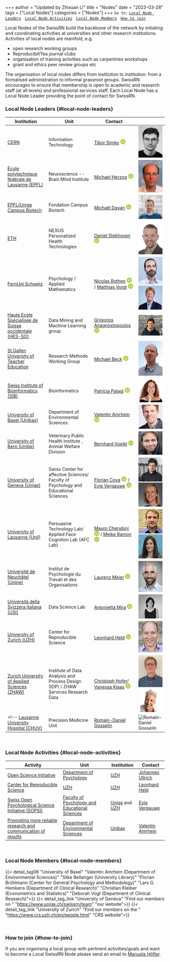 +++
author = "Updated by Zhixuan Li"
title = "Nodes"
date = "2023-03-28"
tags = ["Local Nodes"]
categories = ["Nodes"]
+++
`Go to:` [*`Local Node Leaders`*](#local-node-leaders)    &nbsp; [*`Local Node Activities`*](#local-node-activities)    &nbsp; [*`Local Node Members`*](#local-node-members)    &nbsp; [*`How to join`*](#how-to-join)

Local Nodes of the SwissRN build the backbone of the network by initiating and coordinating activities at universities and other research institutions. Activities of local nodes are manifold, e.g.

* open research working groups
* ReproducibiliTea journal clubs
* organisation of training activities such as carpentries workshops
* grant and ethics peer review groups etc

The organisation of local nodes differs from institution to institution: from a formalised administration to informal grassroot groups. SwissRN encourages to ensure that membership is open to academic and research staff (at all levels) and professional services staff. Each Local Node has a Local Node Leader providing the point of contact for SwissRN.

### Local Node Leaders {#local-node-leaders}
Institution |  Unit |   Contact   |  |
--------------|---|-------------|---|
[CERN](https://home.cern/) | Information Technology | [Tibor Simko](https://orcid.org/0000-0001-7202-5803) <a href="https://orcid.org/0000-0001-7202-5803"><img alt="ORCID" src="./../img/ORCIDiD_icon16x16.png" style="height:16px; width:16px" /></a> | ![Tibor Simko](./../img/pic_TiborSimko.jpeg)  |
[&Eacute;cole polytechnique f&eacute;d&eacute;rale de Lausanne (EPFL)](https://www.epfl.ch/en/) | Neuroscience -- Brain Mind Institute | [Michael Herzog](https://www.epfl.ch/labs/lpsy/team/herzog/) <a href="https://orcid.org/0000-0001-5433-1030"><img alt="ORCID" src="./../img/ORCIDiD_icon16x16.png" style="height:16px; width:16px" /></a>| ![Michael Herzog](./../img/pic_MichaelHerzog.jpg)  |
[EPFL/Unige Campus Biotech](https://www.campusbiotech.ch/) | Fondation Campus Biotech | [Micha&euml;l Dayan](https://www.campusbiotech.ch/en/people/michael-dayan) <a href="https://orcid.org/0000-0002-2666-0969"><img alt="ORCID" src="./../img/ORCIDiD_icon16x16.png" style="height:16px; width:16px" /></a> | ![Michael Dayan](./../img/pic_MichaelDayan.jpg) |
[ETH](https://www.ethz.ch) | NEXUS Personalized Health Technologies | [Daniel Stekhoven](https://www.nexus.ethz.ch/people/person-detail.html?persid=143058) <a href="https://orcid.org/0000-0003-3163-3161"><img alt="ORCID" src="./../img/ORCIDiD_icon16x16.png" style="height:16px; width:16px" /></a> | ![Daniel Stekhoven](./../img/pic_DanielStekhoven.jpeg)  |
[FernUni Schweiz](https://fernuni.ch)| Psychology / Applied Mathematics | [Nicolas Rothen](https://fernuni.ch/nicolas-rothen/)  <a href="https://orcid.org/0000-0002-8874-8341"><img alt="ORCID" src="./../img/ORCIDiD_icon16x16.png" style="height:16px; width:16px" /></a> / [Matthias Voigt](https://fernuni.ch/matthias-voigt/) <a href="https://orcid.org/0000-0001-8491-1861"><img alt="ORCID" src="./../img/ORCIDiD_icon16x16.png" style="height:16px; width:16px" /></a> | ![Nicoals Rothern](./../img/pic_NicolasRothen.jpg) ![Matthias Voigt](./../img/pic_MatthiasVoigt.png)  |
[Haute Ecole Spécialisée de Suisse occidentale (HES-SO)](https://www.hes-so.ch/de/startseite) |Data Mining and Machine Learning group  | [Grigorios Anagnostopoulos](http://dmml.ch/grigorios-anagnostopoulos/) <a href="https://orcid.org/0000-0002-8643-7427"><img alt="ORCID" src="./../img/ORCIDiD_icon16x16.png" style="height:16px; width:16px" /></a> | ![Grigorios Anagnostopoulos](./../img/pic_GrigoriosAnagnostopoulos.jpeg)  |
[St.Gallen University of Teacher Education](https://www.phsg.ch/en)|Research Methods Working Group| [Michael Beck](https://www.phsg.ch/de/team/prof-dr-michael-beck) <a href="https://orcid.org/0000-0001-7548-8029"><img alt="ORCID" src="./../img/ORCIDiD_icon16x16.png" style="height:16px; width:16px" /></a> | ![Michael Beck](./../img/pic_MichaelBeck.jpg) |
[Swiss Institute of Bioinformatics (SIB)](https://www.sib.swiss/) |Bioinformatics |[Patricia Palagi](https://www.sib.swiss/directory?cn=patricia%20palagi) <a href="https://orcid.org/0000-0001-9062-6303"><img alt="ORCID" src="./../img/ORCIDiD_icon16x16.png" style="height:16px; width:16px" /></a> | ![Patricia Palagi](./../img/pic_PatriciaPalagi.jpg)  |
[University of Basel (Unibas)](https://www.unibas.ch/en.html)| Department of Environmental Sciences| [Valentin Amrhein](https://camargue.unibas.ch/en/team/valentin-amrhein/) <a href="https://orcid.org/0000-0001-5173-4571"><img alt="ORCID" src="./../img/ORCIDiD_icon16x16.png" style="height:16px; width:16px" /></a> | ![Valentin Amrhein](./../img/pic_ValentinAmrhein.jpeg)  |
[University of Bern (Unibe)](https://www.unibe.ch/index_eng.html)| Veterinary Public Health Institute , Animal Welfare Division | [Bernhard Voelkl](https://www.tierschutz.vetsuisse.unibe.ch/about_us/personnel/dr_voelkl_bernhard/index_eng.html#pane740819) <a href="https://orcid.org/0000-0001-5454-2508"><img alt="ORCID" src="./../img/ORCIDiD_icon16x16.png" style="height:16px; width:16px" /></a> | ![Bernhard Voelkl](./../img/pic_BernhardVoelkl.jpg) |
[University of Geneva (Unige)](https://www.unige.ch)| Swiss Center for affective Sciences/ Faculty of Psychology and Educational Sciences | [Florian Cova](https://www.unige.ch/cisa/members/cova-florian/) <a href="https://orcid.org/0000-0001-9360-8290"><img alt="ORCID" src="./../img/ORCIDiD_icon16x16.png" style="height:16px; width:16px" /></a> / <br>[Evie Vergauwe](https://neurocenter-unige.ch/research-groups/evie-vergauwe/) <a href="https://orcid.org/0000-0002-7339-2370"><img alt="ORCID" src="./../img/ORCIDiD_icon16x16.png" style="height:16px; width:16px" /></a> | ![Florian Cova](./../img/pic_CovaFlorian.png) ![Evie Vergauwe](./../img/pic_EvieVergauwe.jpg)  |
[University of Lausanne (Unil)](https://www.unil.ch/index.html)| Persuasive Technology Lab/ Applied Face Cognition Lab (AFC Lab) | [Mauro Cherubini](https://www.maurocherubini.it) <a href="https://orcid.org/0000-0002-1860-6110"><img alt="ORCID" src="./../img/ORCIDiD_icon16x16.png" style="height:16px; width:16px" /></a> / [Meike Ramon](https://afclab.org/) <a href="https://orcid.org/0000-0001-5753-5493"><img alt="ORCID" src="./../img/ORCIDiD_icon16x16.png" style="height:16px; width:16px" /></a> | ![Mauro Cherubini](./../img/pic_MauroCherubini.png) ![Meike Ramon](./../img/pic_MeikeRamon.jpg)  |
[Universit&eacute; de Neuch&acirc;tel (Unine)](https://www.unine.ch/unine/home.html)| Institut de Psychologie du Travail et des Organisations | [Laurenz Meier](https://www.unine.ch/ipto/home/collaborateurstrices/laurenzmeier.html) <a href="https://orcid.org/0000-0002-5675-1562"><img alt="ORCID" src="./../img/ORCIDiD_icon16x16.png" style="height:16px; width:16px" /></a> |![Laurenz Meier](./../img/pic_LaurenzMeier.png)  |
[Università della Svizzera italiana (USI)](https://www.usi.ch/)| Data Science Lab | [Antonietta Mira](https://usi.to/exz) <a href="https://orcid.org/0000-0002-5609-7935"><img alt="ORCID" src="./../img/ORCIDiD_icon16x16.png" style="height:16px; width:16px" /></a> |![Antonietta Mira](./../img/pic_AntoniettaMira.jpeg)  |
[University of Zurich (UZH)](https://www.uzh.ch/en.html)| Center for Reproducible Science| [Leonhard Held](https://www.ebpi.uzh.ch/en/aboutus/departments/biostatistics/teambiostats/held.html) <a href="https://orcid.org/0000-0002-8686-5325"><img alt="ORCID" src="./../img/ORCIDiD_icon16x16.png" style="height:16px; width:16px" /></a> |![Leonhard Held](./../img/pic_LeonhardHeld.jpg)  |
[Zurich University of Applied Sciences (ZHAW)](https://zhaw.ch)| Institute of Data Analysis and Process Design (IDP) / ZHAW Services Research Data | [Christoph Hofer](https://www.zhaw.ch/en/about-us/person/hofc/)/ [Vanessa Klaas](https://www.zhaw.ch/en/about-us/person/klav/) <a href="https://orcid.org/0000-0001-5484-4354"><img alt="ORCID" src="./../img/ORCIDiD_icon16x16.png" style="height:16px; width:16px" /></a> | ![Christoph Hofer](./../img/pic_ChristophHofer.jpeg) ![Vanessa Klaas](./../img/pic_VanessaKlaas.png)  |
<!-- [Lausanne University Hospital (CHUV)](https://www.chuv.ch/fr/chuv-home) | Precision Medicine Unit  | [Romain-Daniel Gosselin](https://www.chuv.ch/fr/medecine-precision/accueil/en-bref/notre-equipe/romain-daniel-gosselin) | ![Romain-Daniel Gosselin](./../img/pic_RomainDanielGosselin.jpg)  | -->
&nbsp;  

### Local Node Activities {#local-node-activities}
Activity |  Unit |   Institution   | Contact  |
--------------|---|-------------|---|
[Open Science Initiative](https://www.psychologie.uzh.ch/de/dienstleistungen/open-science.html) | [Department of Psychology](https://www.psychology.uzh.ch/en.html) | [UZH](https://www.uzh.ch/en.html)| [Johannes Ullrich](https://www.psychologie.uzh.ch/de/bereiche/sob/sozpsy/Team1/jullrich.html) |
[Center for Reproducible Science](https://www.crs.uzh.ch/en.html) |  [UZH](https://www.uzh.ch/en.html)| [UZH](https://www.uzh.ch/en.html)| [Leonhard Held](https://www.ebpi.uzh.ch/en/aboutus/departments/biostatistics/teambiostats/held.html) |
[Swiss Open Psychological Science Initiative (SOPSI)](https://uzh-unige.ch/2021/09/06/on-the-path-to-transparent-and-reproducible-science-swiss-open-psychological-science-initiative-sopsi/) | [Faculty of Psychology and Educational Sciences](https://www.unige.ch/fapse/en/) | [Unige](https://www.unige.ch/en/university/presentation/) and [UZH](https://www.uzh.ch/en.html)|[Evie Vergauwe](https://neurocenter-unige.ch/research-groups/evie-vergauwe/)  |
[Promoting more reliable research and communication of results](https://camargue.unibas.ch/en/reproducibility/) | [Department of Environmental Sciences](https://duw.unibas.ch/en/) | [Unibas](https://www.unibas.ch/en.html)|[Valentin Amrhein](https://camargue.unibas.ch/en/team/valentin-amrhein/)  |

&nbsp;

### Local Node Members {#local-node-members}
{{< detail_tag06 "University of Basel" "Valentin Amrhein (Department of Environmental Sciences)" "Silke Bellanger (University Library)" "Florian Brühlmann (Center for General Psychology and Methodology)" "Lars G. Hemkens (Department of Clinical Research)" "Christian Kleiber (Econometrics and Statistics)" "Deborah Vogt (Department of Clinical Research)">}}
{{< detail_tag_link "University of Geneva" "Find our members on " "https://www.unige.ch/swissrn/team" "our website">}}
{{< detail_tag_link "University of Zurich" "Find our members on the " "https://www.crs.uzh.ch/en/people.html" "CRS website">}}

&nbsp;

### How to join {#how-to-join}
If you are organising a local group with pertinent activities/goals and want to become a Local SwissRN Node please send an email to [Manuela H&ouml;fler](mailto:manuelamaria.hoefler@uzh.ch).
